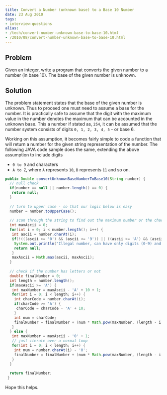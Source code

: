 ```yaml
---
title: Convert a Number (unknown base) to a Base 10 Number
date: 23 Aug 2010
tags: 
- interview-questions
alias:
- /tech/convert-number-unknown-base-to-base-10.html
- /2010/08/convert-number-unknown-base-to-base-10.html
---
```


Problem
-------

Given an integer, write a program that converts the given number to a number (in base 10). The base 
of the given number is unknown.

Solution
--------

The problem statement states that the base of the given number is unknown. Thus to proceed one must need 
to assume a base for the number. It is practically safe to assume that the digit with the maximum value 
in the number denotes the maximum that can be accounted in the unknown base. This a number if stated as, 
`254`, it can be assumed that the number system consists of digits 
`0, 1, 2, 3, 4, 5` - or base 6. 

Working on this assumption, it becomes fairly simple to code a function that will return a number for the 
given string representation of the number. The following JAVA code sample does the same, extending the above 
assumption to include digits 

* `0 to 9` and characters 
* `A to Z`, where `A` represents `10`, `B` represents `11` and so on.


```java
public Double convertUnknownBaseNumberToBase10(String number) {
  // null check
  if(number == null || number.length() == 0) {
   return null;
  }
   
  // turn to upper case - so that our logic below is easy
  number = number.toUpperCase();
 
  // scan through the string to find out the maximum number or the character
  int maxAscii = 0;
  for(int i = 0; i < number.length(); i++) {
   int ascii = number.charAt(i);
   if(!(((ascii >= '0') && (ascii <= '9')) || ((ascii >= 'A') && (ascii <= 'Z')))) {
    System.out.println("Illegal number, can have only digits (0-9) and letters (A-Z)");
    return null;
   }
   maxAscii = Math.max(ascii, maxAscii);
  }
   
  // check if the number has letters or not
  double finalNumber = 0;
  int length = number.length();
  if(maxAscii >= 'A') {
   int maxNumber = maxAscii - 'A' + 10 + 1;
   for(int i = 0; i < length; i++) {
    int charCode = number.charAt(i);
    if(charCode >= 'A') {
     charCode = charCode - 'A' + 10;
    }
    int num = charCode;
    finalNumber = finalNumber + (num * Math.pow(maxNumber, (length - i - 1)));
   }
  } else {
   int maxNumber = maxAscii - '0' + 1;
   // just iterate over a normal loop
   for(int i = 0; i < length; i++) {
    int num = number.charAt(i) - '0';
    finalNumber = finalNumber + (num * Math.pow(maxNumber, (length - i - 1)));
   }
  }
   
  return finalNumber;
 }
```

Hope this helps.